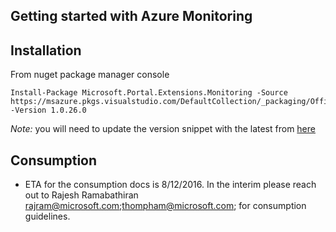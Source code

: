 
<tags
    ms.service="portalfx"
    ms.workload="portalfx"
    ms.tgt_pltfrm="portalfx"
    ms.devlang="portalfx"
    ms.topic="azure-monitoring-usage-doc"
    ms.date="05/24/2016"
    ms.author="nagan"/>    

<a name="getting-started-with-azure-monitoring"></a>
## Getting started with Azure Monitoring

<a name="installation"></a>
## Installation

From nuget package manager console

```
Install-Package Microsoft.Portal.Extensions.Monitoring -Source https://msazure.pkgs.visualstudio.com/DefaultCollection/_packaging/Official/nuget/v3/index.json -Version 1.0.26.0
```

*Note:* you will need to update the version snippet with the latest from [here](https://msazure.visualstudio.com/DefaultCollection/One/_apps/hub/ms.feed.feed-hub?feedName=Official&protocolType=NuGet&packageName=microsoft.portal.extensions.monitoring)

<a name="consumption"></a>
## Consumption

- ETA for the consumption docs is 8/12/2016. In the interim please reach out to Rajesh Ramabathiran rajram@microsoft.com;thompham@microsoft.com; for consumption guidelines.

